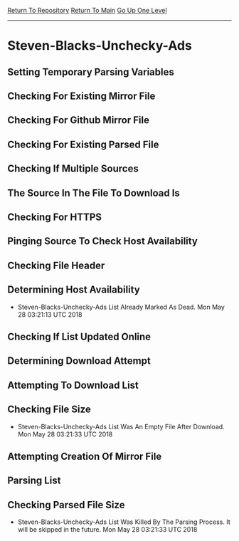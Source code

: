 [Return To Repository](https://github.com/deathbybandaid/piholeparser/)
[Return To Main](https://github.com/deathbybandaid/piholeparser/blob/master/RecentRunLogs/Mainlog.md)
[Go Up One Level](https://github.com/deathbybandaid/piholeparser/blob/master/RecentRunLogs/TopLevelScripts/30-Processing-External-Blacklists.md)
____________________________________
# Steven-Blacks-Unchecky-Ads
## Setting Temporary Parsing Variables
## Checking For Existing Mirror File
## Checking For Github Mirror File
## Checking For Existing Parsed File
## Checking If Multiple Sources
## The Source In The File To Download Is
## Checking For HTTPS
## Pinging Source To Check Host Availability
## Checking File Header
## Determining Host Availability
* Steven-Blacks-Unchecky-Ads List Already Marked As Dead. Mon May 28 03:21:13 UTC 2018
## Checking If List Updated Online
## Determining Download Attempt
## Attempting To Download List
## Checking File Size
* Steven-Blacks-Unchecky-Ads List Was An Empty File After Download. Mon May 28 03:21:33 UTC 2018
## Attempting Creation Of Mirror File
## Parsing List
## Checking Parsed File Size
* Steven-Blacks-Unchecky-Ads List Was Killed By The Parsing Process. It will be skipped in the future. Mon May 28 03:21:33 UTC 2018
